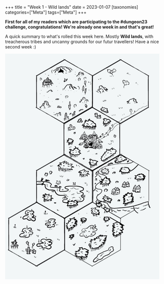
+++
title = "Week 1 - Wild lands"
date = 2023-01-07
[taxonomies]
categories=["Meta"]
tags=["Meta"]
+++

<b>First for all of my readers which are participating to the #dungeon23 challenge, congratulations! We're already one week in and that's great!</b>

A quick summary to what's rolled this week here. Mostly **Wild lands**, with treacherous tribes and uncanny grounds for our futur travellers! Have a nice second week :)

![week1](../week1.jpeg)
